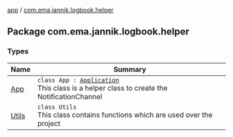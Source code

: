 [app](../index.md) / [com.ema.jannik.logbook.helper](./index.md)

## Package com.ema.jannik.logbook.helper

### Types

| Name | Summary |
|---|---|
| [App](-app/index.md) | `class App : `[`Application`](https://developer.android.com/reference/android/app/Application.html)<br>This class is a helper class to create the NotificationChannel |
| [Utils](-utils/index.md) | `class Utils`<br>This class contains functions which are used over the project |
